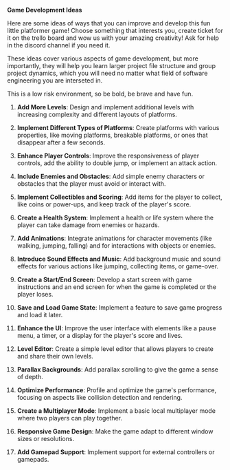 **Game Development Ideas**

Here are some ideas of ways that you can improve and develop this fun little platformer game!  Choose something that interests you, create ticket for it on the trello board and wow us with your amazing creativity!  Ask for help in the discord channel if you need it. 

These ideas cover various aspects of game development, but more importantly, they will help you learn larger project file structure and group project dynamics, which you will need no matter what field of software engineering you are interseted in. 

This is a low risk environment, so be bold, be brave and have fun. 

1. **Add More Levels**: Design and implement additional levels with increasing complexity and different layouts of platforms.

2. **Implement Different Types of Platforms**: Create platforms with various properties, like moving platforms, breakable platforms, or ones that disappear after a few seconds.

3. **Enhance Player Controls**: Improve the responsiveness of player controls, add the ability to double jump, or implement an attack action.

4. **Include Enemies and Obstacles**: Add simple enemy characters or obstacles that the player must avoid or interact with.

5. **Implement Collectibles and Scoring**: Add items for the player to collect, like coins or power-ups, and keep track of the player's score.

6. **Create a Health System**: Implement a health or life system where the player can take damage from enemies or hazards.

7. **Add Animations**: Integrate animations for character movements (like walking, jumping, falling) and for interactions with objects or enemies.

8. **Introduce Sound Effects and Music**: Add background music and sound effects for various actions like jumping, collecting items, or game-over.

9. **Create a Start/End Screen**: Develop a start screen with game instructions and an end screen for when the game is completed or the player loses.

10. **Save and Load Game State**: Implement a feature to save game progress and load it later.

11. **Enhance the UI**: Improve the user interface with elements like a pause menu, a timer, or a display for the player's score and lives.

12. **Level Editor**: Create a simple level editor that allows players to create and share their own levels.

13. **Parallax Backgrounds**: Add parallax scrolling to give the game a sense of depth.

14. **Optimize Performance**: Profile and optimize the game's performance, focusing on aspects like collision detection and rendering.

15. **Create a Multiplayer Mode**: Implement a basic local multiplayer mode where two players can play together.

16. **Responsive Game Design**: Make the game adapt to different window sizes or resolutions.

17. **Add Gamepad Support**: Implement support for external controllers or gamepads.

